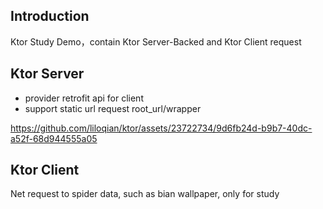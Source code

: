 ## Introduction

Ktor Study Demo，contain Ktor Server-Backed and Ktor Client
request

## Ktor Server
- provider retrofit api for client
- support static url request root_url/wrapper

https://github.com/liloqian/ktor/assets/23722734/9d6fb24d-b9b7-40dc-a52f-68d944555a05



## Ktor Client
Net request to spider data, such as bian wallpaper, only for study
